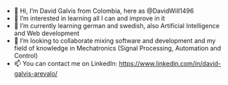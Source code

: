 - 👋 Hi, I’m David Galvis from Colombia, here as @DavidWill1496
- 👀 I’m interested in learning all I can and improve in it
- 🌱 I’m currently learning german and swedish, also Artificial Intelligence and Web development
- 💞️ I’m looking to collaborate mixing software and development and my field of knowledge in Mechatronics (Signal Processing, Automation and Control)
- 📫 You can contact me on LinkedIn: https://www.linkedin.com/in/david-galvis-arevalo/

<!---
DavidWill1496/DavidWill1496 is a ✨ special ✨ repository because its `README.md` (this file) appears on your GitHub profile.
You can click the Preview link to take a look at your changes.
--->
